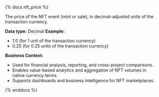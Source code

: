 {% docs nft_price %}

The price of the NFT event (mint or sale), in decimal-adjusted units of the transaction currency.

**Data type:** Decimal
**Example:**
- 1.0 (for 1 unit of the transaction currency)
- 0.25 (for 0.25 units of the transaction currency)

**Business Context:**
- Used for financial analysis, reporting, and cross-project comparisons.
- Enables value-based analytics and aggregation of NFT volumes in native currency terms.
- Supports dashboards and business intelligence for NFT marketplaces.

{% enddocs %}
